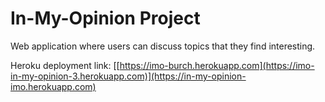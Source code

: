 # In-My-Opinion Project
Web application where users can discuss topics that they find interesting.

Heroku deployment link: [[https://imo-burch.herokuapp.com](https://imo-in-my-opinion-3.herokuapp.com)](https://in-my-opinion-imo.herokuapp.com)
